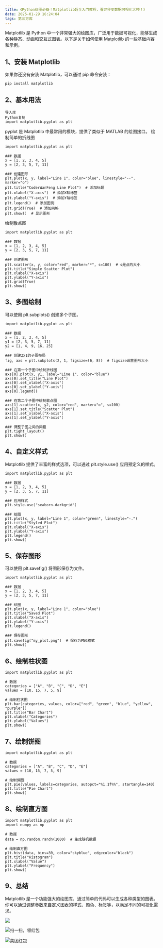 ```yaml
---
title: 《Python绘图必备！Matplotlib超全入门教程，看完秒变数据可视化大神！》
date: 2025-01-29 16:24:04
tags: 第三方库
---
```



Matplotlib 是 Python 中一个非常强大的绘图库，广泛用于数据可视化，能够生成各种静态、动画和交互式图表。以下是关于如何使用 Matplotlib 的一些基础内容和示例。
## 1、安装 Matplotlib
如果你还没有安装 Matplotlib，可以通过 pip 命令安装：

```python
pip install matplotlib
```

## 2、基本用法
```
导入库
Python复制
import matplotlib.pyplot as plt
```
pyplot 是 Matplotlib 中最常用的模块，提供了类似于 MATLAB 的绘图接口。
绘制简单的折线图
```
import matplotlib.pyplot as plt

### 数据
x = [1, 2, 3, 4, 5]
y = [2, 3, 5, 7, 11]

### 创建图形
plt.plot(x, y, label="Line 1", color="blue", linestyle="--", marker="o")
plt.title("CoderWanFeng Line Plot")  # 添加标题
plt.xlabel("X-axis")  # 添加X轴标签
plt.ylabel("Y-axis")  # 添加Y轴标签
plt.legend()  # 添加图例
plt.grid(True)  # 添加网格
plt.show()  # 显示图形
```
绘制散点图
```
import matplotlib.pyplot as plt

### 数据
x = [1, 2, 3, 4, 5]
y = [2, 3, 5, 7, 11]

### 创建图形
plt.scatter(x, y, color="red", marker="*", s=100)  # s是点的大小
plt.title("Simple Scatter Plot")
plt.xlabel("X-axis")
plt.ylabel("Y-axis")
plt.grid(True)
plt.show()
```
## 3、多图绘制

可以使用 plt.subplots() 创建多个子图。
```
import matplotlib.pyplot as plt

### 数据
x = [1, 2, 3, 4, 5]
y1 = [2, 3, 5, 7, 11]
y2 = [1, 4, 9, 16, 25]

### 创建2x1的子图布局
fig, axs = plt.subplots(2, 1, figsize=(6, 8))  # figsize设置图形大小

### 在第一个子图中绘制折线图
axs[0].plot(x, y1, label="Line 1", color="blue")
axs[0].set_title("Line Plot")
axs[0].set_xlabel("X-axis")
axs[0].set_ylabel("Y-axis")
axs[0].legend()

### 在第二个子图中绘制散点图
axs[1].scatter(x, y2, color="red", marker="o", s=100)
axs[1].set_title("Scatter Plot")
axs[1].set_xlabel("X-axis")
axs[1].set_ylabel("Y-axis")

### 调整子图之间的间距
plt.tight_layout()
plt.show()
```

## 4、自定义样式
Matplotlib 提供了丰富的样式选项，可以通过 plt.style.use() 应用预定义的样式。
```
import matplotlib.pyplot as plt

### 数据
x = [1, 2, 3, 4, 5]
y = [2, 3, 5, 7, 11]

### 应用样式
plt.style.use("seaborn-darkgrid")

### 绘图
plt.plot(x, y, label="Line 1", color="green", linestyle="-.")
plt.title("Styled Plot")
plt.xlabel("X-axis")
plt.ylabel("Y-axis")
plt.legend()
plt.show()

```

## 5、保存图形

可以使用 plt.savefig() 将图形保存为文件。
```
import matplotlib.pyplot as plt

### 数据
x = [1, 2, 3, 4, 5]
y = [2, 3, 5, 7, 11]

### 绘图
plt.plot(x, y, label="Line 1", color="blue")
plt.title("Saved Plot")
plt.xlabel("X-axis")
plt.ylabel("Y-axis")
plt.legend()

### 保存图形
plt.savefig("my_plot.png")  # 保存为PNG格式
plt.show()
```
## 6、绘制柱状图

```
import matplotlib.pyplot as plt

# 数据
categories = ["A", "B", "C", "D", "E"]
values = [10, 15, 7, 5, 9]

# 绘制柱状图
plt.bar(categories, values, color=["red", "green", "blue", "yellow", "purple"])
plt.title("Bar Chart")
plt.xlabel("Categories")
plt.ylabel("Values")
plt.show()
```

## 7、绘制饼图

```
import matplotlib.pyplot as plt

# 数据
categories = ["A", "B", "C", "D", "E"]
values = [10, 15, 7, 5, 9]

# 绘制饼图
plt.pie(values, labels=categories, autopct="%1.1f%%", startangle=140)
plt.title("Pie Chart")
plt.show()
```

## 8、绘制直方图
```
import matplotlib.pyplot as plt
import numpy as np

# 数据
data = np.random.randn(1000)  # 生成随机数据

# 绘制直方图
plt.hist(data, bins=30, color="skyblue", edgecolor="black")
plt.title("Histogram")
plt.xlabel("Value")
plt.ylabel("Frequency")
plt.show()
```

## 9、总结
Matplotlib 是一个功能强大的绘图库，通过简单的代码可以生成各种类型的图表。你可以通过调整参数来自定义图表的样式、颜色、标签等，以满足不同的可视化需求。




![](https://cos.python-office.com/ads/gzh/sub-py.jpg)

![扫一扫，领红包](https://raw.gitcode.com/user-images/assets/5027920/84b09492-5f26-4c39-8e30-f056839d1993/6152d8017a3595256e51cbd9e08e148b.png '6152d8017a3595256e51cbd9e08e148b.png')
  
![美团红包](https://raw.gitcode.com/user-images/assets/5027920/84f473b9-6373-46f4-beea-b671bddc637c/6d283319df13b09a3f74a9f19bf18a97.jpg '6d283319df13b09a3f74a9f19bf18a97.jpg')

